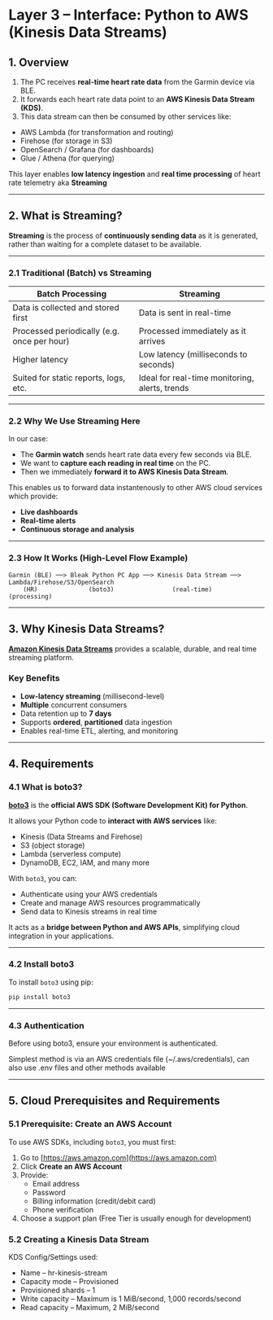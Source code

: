 # Layer 3 – Interface: Python to AWS (Kinesis Data Streams)

## 1. Overview

1) The PC receives **real-time heart rate data** from the Garmin device via BLE.  
2) It forwards each heart rate data point to an **AWS Kinesis Data Stream (KDS)**.  
3) This data stream can then be consumed by other services like:

- AWS Lambda (for transformation and routing)
- Firehose (for storage in S3)
- OpenSearch / Grafana (for dashboards)
- Glue / Athena (for querying)

This layer enables **low latency ingestion** and **real time processing** of heart rate telemetry aka **Streaming**

---

## 2. What is Streaming?

**Streaming** is the process of **continuously sending data** as it is generated, rather than waiting for a complete dataset to be available.

---

### 2.1 Traditional (Batch) vs Streaming

| Batch Processing                           | Streaming                                      |
|--------------------------------------------|------------------------------------------------|
| Data is collected and stored first         | Data is sent in real-time                      |
| Processed periodically (e.g. once per hour)| Processed immediately as it arrives            |
| Higher latency                             | Low latency (milliseconds to seconds)          |
| Suited for static reports, logs, etc.      | Ideal for real-time monitoring, alerts, trends |

---

### 2.2 Why We Use Streaming Here

In our case:

- The **Garmin watch** sends heart rate data every few seconds via BLE.
- We want to **capture each reading in real time** on the PC.
- Then we immediately **forward it to AWS Kinesis Data Stream**.

This enables us to forward data instantenously to other AWS cloud services which provide:

- **Live dashboards**
- **Real-time alerts**
- **Continuous storage and analysis**

---

### 2.3 How It Works (High-Level Flow Example)

```plaintext
Garmin (BLE) ──> Bleak Python PC App ──> Kinesis Data Stream ──> Lambda/Firehose/S3/OpenSearch
    (HR)              (boto3)                (real-time)                (processing)
```

---

## 3. Why Kinesis Data Streams?

[**Amazon Kinesis Data Streams**](https://docs.aws.amazon.com/kinesis/) provides a scalable, durable, and real time streaming platform.

### Key Benefits

- **Low-latency streaming** (millisecond-level)
- **Multiple** concurrent consumers  
- Data retention up to **7 days**
- Supports **ordered**, **partitioned** data ingestion  
- Enables real-time ETL, alerting, and monitoring

---

## 4. Requirements

### 4.1 What is boto3?

[**boto3**](https://boto3.amazonaws.com/v1/documentation/api/latest/index.html) is the **official AWS SDK (Software Development Kit) for Python**.

It allows your Python code to **interact with AWS services** like:

- Kinesis (Data Streams and Firehose)
- S3 (object storage)
- Lambda (serverless compute)
- DynamoDB, EC2, IAM, and many more

With `boto3`, you can:
- Authenticate using your AWS credentials
- Create and manage AWS resources programmatically
- Send data to Kinesis streams in real time

It acts as a **bridge between Python and AWS APIs**, simplifying cloud integration in your applications.

---

### 4.2 Install boto3

To install `boto3` using pip:

```bash
pip install boto3
```
---

### 4.3 Authentication

Before using boto3, ensure your environment is authenticated.

Simplest method is via an AWS credentials file (~/.aws/credentials), can also use .env files and other methods available

---

## 5. Cloud Prerequisites and Requirements

### 5.1 Prerequisite: Create an AWS Account

To use AWS SDKs, including `boto3`, you must first:

1. Go to [https://aws.amazon.com](https://aws.amazon.com)  
2. Click **Create an AWS Account**
3. Provide:
   - Email address
   - Password
   - Billing information (credit/debit card)
   - Phone verification
4. Choose a support plan (Free Tier is usually enough for development)

### 5.2 Creating a Kinesis Data Stream

KDS Config/Settings used: 

- Name –  hr-kinesis-stream
- Capacity mode – Provisioned
- Provisioned shards – 1
- Write capacity – Maximum is 1 MiB/second, 1,000 records/second
- Read capacity – Maximum, 2 MiB/second






